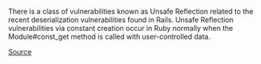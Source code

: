 There is a class of vulnerabilities known as Unsafe Reflection related to the recent deserialization vulnerabilities found in Rails.
Unsafe Reflection vulnerabilities via constant creation occur in Ruby normally when the Module#const_get method is called with user-controlled data.

[Source](http://blog.conviso.com.br/exploiting-unsafe-reflection-in-rubyrails-applications/)
